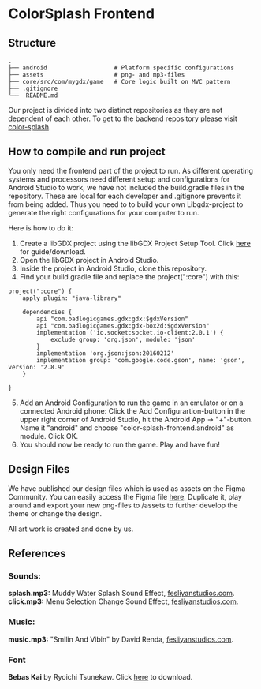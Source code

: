 # ColorSplash Frontend

## Structure
```
.
├── android                   # Platform specific configurations
├── assets                    # png- and mp3-files
├── core/src/com/mygdx/game   # Core logic built on MVC pattern
├── .gitignore               
└──  README.md
```
Our project is divided into two distinct repositories as they are not dependent of each other. To get to the backend repository please visit [color-splash](https://github.com/Carlvebbesen/color-splash).

## How to compile and run project

You only need the frontend part of the project to run. As different operating systems and processors need different setup and configurations for Android Studio to work, we have not included the build.gradle files in the repository. These are local for each developer and .gitignore prevents it from being added. Thus you need to to build your own Libgdx-project to generate the right configurations for your computer to run. 

Here is how to do it:
1. Create a libGDX project using the libGDX Project Setup Tool. Click [here](https://libgdx.com/wiki/start/project-generation) for guide/download. 
2. Open the libGDX project in Android Studio.
3. Inside the project in Android Studio, clone this repository. 
4. Find your build.gradle file and replace the project(":core") with this:

```gradle:
project(":core") {
    apply plugin: "java-library"

    dependencies {
        api "com.badlogicgames.gdx:gdx:$gdxVersion"
        api "com.badlogicgames.gdx:gdx-box2d:$gdxVersion"
        implementation ('io.socket:socket.io-client:2.0.1') {
            exclude group: 'org.json', module: 'json'
        }
        implementation 'org.json:json:20160212'
        implementation group: 'com.google.code.gson', name: 'gson', version: '2.8.9'
    }

}
```
5. Add an Android Configuration to run the game in an emulator or on a connected Android phone: Click the Add Configurartion-button in the upper right corner of Android Studio, hit the Android App -> "+"-button. Name it "android" and choose "color-splash-frontend.android" as module. Click OK. 
6. You should now be ready to run the game. Play and have fun!


## Design Files
We have published our design files which is used as assets on the Figma Community. You can easily access the Figma file [here](https://www.figma.com/community/file/1100115383891154505/ColorSplash). Duplicate it, play around and export your new png-files to /assets to further develop the theme or change the design.

All art work is created and done by us. 

## References
### Sounds:
**splash.mp3:** Muddy Water Splash Sound Effect, [fesliyanstudios.com](https://www.fesliyanstudios.com/play-mp3/2443). <br>
**click.mp3:** Menu Selection Change Sound Effect, [fesliyanstudios.com](https://www.fesliyanstudios.com/play-mp3/2903).

### Music:
**music.mp3:** "Smilin And Vibin" by David Renda, [fesliyanstudios.com](https://www.fesliyanstudios.com/royalty-free-music/download/smilin-and-vibin/1197).

### Font
**Bebas Kai** by Ryoichi Tsunekaw. Click [here](https://www.dafont.com/bebas-neue.font) to download. 
